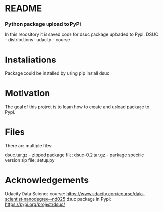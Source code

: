 # README
### Python package upload to PyPi

In this repository it is saved code for dsuc package uploaded to Pypi. DSUC - distributions- udacity - course 

# Instaliations
Package could be installed by using pip install dsuc

# Motivation

The goal of this project is to learn how to create and upload package to Pypi.

# Files
There are multiple files:

dsuc.tar.gz - zipped package file; 
dsuc-0.2.tar.gz - package specific version zip file;
setup.py

# Acknowledgements
Udacity Data Science course: https://www.udacity.com/course/data-scientist-nanodegree--nd025
dsuc package in Pypi: https://pypi.org/project/dsuc/
